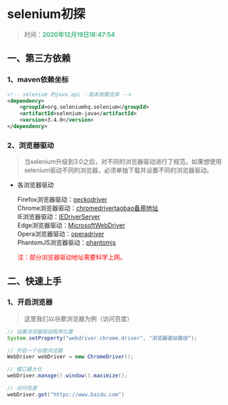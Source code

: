 # selenium初探

> 时间：<span style="color:#42B983;font-weight:bold;">2020年12月19日18:47:54</span>

## 一、第三方依赖

### 1、maven依赖坐标

~~~xml
<!-- selenium 的java api ：版本按需选择 -->
<dependency>
    <groupId>org.seleniumhq.selenium</groupId>
    <artifactId>selenium-java</artifactId>
    <version>3.4.0</version>
</dependency>
~~~



### 2、浏览器驱动

> 当selenium升级到3.0之后，对不同的浏览器驱动进行了规范。如果想使用selenium驱动不同的浏览器，必须单独下载并设置不同的浏览器驱动。

* 各浏览器驱动

  Firefox浏览器驱动：[geckodriver](https://github.com/mozilla/geckodriver/releases) </br>
  Chrome浏览器驱动：[chromedriver](https://sites.google.com/a/chromium.org/chromedriver/home)[taobao备用地址 </br>](https://npm.taobao.org/mirrors/chromedriver)
  IE浏览器驱动：[IEDriverServer](http://selenium-release.storage.googleapis.com/index.html) </br>
  Edge浏览器驱动：[MicrosoftWebDriver](https://developer.microsoft.com/en-us/microsoft-edge/tools/webdriver/) </br>
  Opera浏览器驱动：[operadriver](https://github.com/operasoftware/operachromiumdriver/releases) </br>
  PhantomJS浏览器驱动：[phantomjs](http://phantomjs.org/) </br>

  <span style="color:red;">注：部分浏览器驱动地址需要科学上网。</span>



## 二、快速上手

### 1、开启浏览器

> 这里我们以谷歌浏览器为例（访问百度）

~~~java
// 设置浏览器驱动程序位置
System.setProperty("webdriver.chrome.driver", "浏览器驱动路径"); 

// 开启一个谷歌浏览器
WebDriver webDriver = new ChromeDriver();

// 窗口最大化
webDriver.manage().window().maximize();

// 访问百度
webDriver.get("https://www.baidu.com")
~~~

